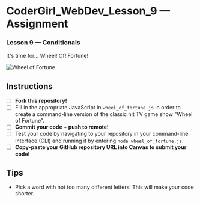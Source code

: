 # CoderGirl_WebDev_Lesson_9 — Assignment

### Lesson 9 — Conditionals

It's time for... Wheel! Of! Fortune!

![Wheel of Fortune](http://i.freegifmaker.me/1/5/5/3/6/9/15536918742775387.gif?1553691876)

## Instructions

- [ ] **Fork this repository!**
- [ ] Fill in the appropriate JavaScript in `wheel_of_fortune.js` in order to create a command-line version of the classic hit TV game show "Wheel of Fortune".
- [ ] **Commit your code + push to remote!**
- [ ] Test your code by navigating to your repository in your command-line interface (CLI) and running it by entering `node wheel_of_fortune.js`.
- [ ] **Copy-paste your GitHub repository URL into Canvas to submit your code!**

## Tips

- Pick a word with not too many different letters! This will make your code shorter. 
